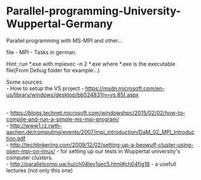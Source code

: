 # Parallel-programming-University-Wuppertal-Germany

Parallel programming with MS-MPI and other...

file - MPI - Tasks in german.



Hint: run *.exe with mpiexec -n 2 *.exe
where *.exe is the executable file(From Debug folder for example...)



Some sources:
<br />	- How to setup the VS project - https://msdn.microsoft.com/en-us/library/windows/desktop/bb524831(v=vs.85).aspx

<br />	- https://blogs.technet.microsoft.com/windowshpc/2015/02/02/how-to-compile-and-run-a-simple-ms-mpi-program/
<br />  - http://www1.rz.rwth-aachen.de/computing/events/2007/mpi_introduction/DaM_02_MPI_Introduction.pdf 
<br />  - http://techtinkering.com/2009/12/02/setting-up-a-beowulf-cluster-using-open-mpi-on-linux/ - for setting up our tests in Wuppertal university's computer clusters.
<br />  - http://parallelcomp.uw.hu/ch04lev1sec5.html#ch04fig18 - a usefull lectures (not only this one)